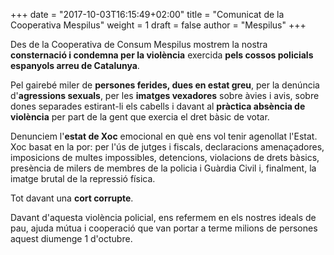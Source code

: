 +++
date = "2017-10-03T16:15:49+02:00"
title = "Comunicat de la Cooperativa Mespilus"
weight = 1
draft = false
author = "Mespilus"
+++

Des de la Cooperativa de Consum Mespilus mostrem la nostra **consternació i condemna per la violència** exercida **pels cossos policials espanyols arreu de Catalunya**.

Pel gairebé miler de **persones ferides, dues en estat greu**, per la denúncia d'**agressions sexuals**, per les **imatges vexadores** sobre àvies i avis, sobre dones separades estirant-li els cabells i davant al **pràctica absència de violència** per part de la gent que exercia el dret bàsic de votar.

Denunciem l'**estat de Xoc** emocional en què ens vol tenir agenollat l'Estat. Xoc basat en la por: per l'ús de jutges i fiscals, declaracions amenaçadores, imposicions de multes impossibles, detencions, violacions  de drets bàsics, presència de milers de membres de la policia i Guàrdia Civil i, finalment, la imatge brutal de la repressió física.

Tot davant una **cort corrupte**.

Davant d'aquesta violència policial, ens refermem en els nostres ideals de pau, ajuda mútua i cooperació que van portar a terme milions de persones aquest diumenge 1 d'octubre.
